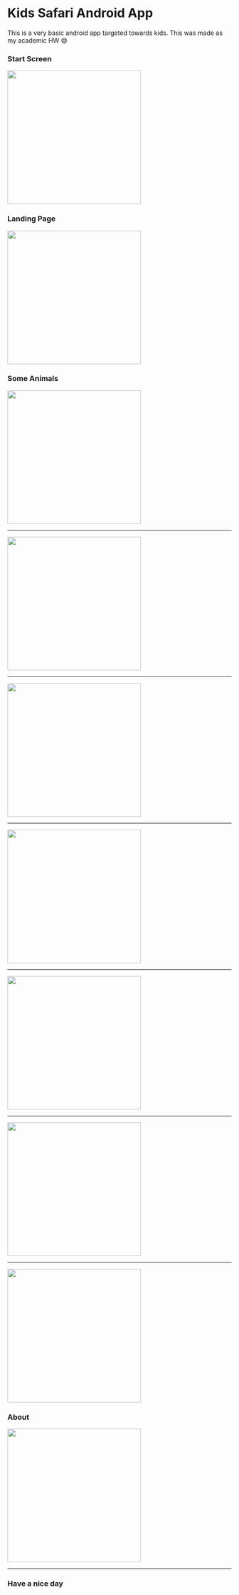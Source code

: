 # Kids Safari Android App

This is a very basic android app targeted towards kids. This was made as my academic HW :smile:

### Start Screen

<img src="https://raw.githubusercontent.com/DevRezaur/kids-safari-app/main/screenshots/Start%20Screen.jpg" width="300" />

### Landing Page

<img src="https://raw.githubusercontent.com/DevRezaur/kids-safari-app/main/screenshots/Default%20Fragment.jpg" width="300" />

### Some Animals

<img src="https://raw.githubusercontent.com/DevRezaur/kids-safari-app/main/screenshots/Bird%20Fragment.jpg" width="300" />

---

<img src="https://raw.githubusercontent.com/DevRezaur/kids-safari-app/main/screenshots/Giraffe%20Fragment.jpg" width="300" />

---

<img src="https://raw.githubusercontent.com/DevRezaur/kids-safari-app/main/screenshots/Horse%20Fragment.jpg" width="300" />

---

<img src="https://raw.githubusercontent.com/DevRezaur/kids-safari-app/main/screenshots/Lion%20Fragment.jpg" width="300" />

---

<img src="https://raw.githubusercontent.com/DevRezaur/kids-safari-app/main/screenshots/Monkey%20Fragment.jpg" width="300" />

---

<img src="https://raw.githubusercontent.com/DevRezaur/kids-safari-app/main/screenshots/Rhino%20Fragment.jpg" width="300" />

---

<img src="https://raw.githubusercontent.com/DevRezaur/kids-safari-app/main/screenshots/Tiger%20Fragment.jpg" width="300" />

### About

<img src="https://raw.githubusercontent.com/DevRezaur/kids-safari-app/main/screenshots/About%20Page.jpg" width="300" />

---

### Have a nice day
